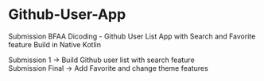 # Github-User-App
Submission BFAA Dicoding - Github User List App with Search and Favorite feature Build in Native Kotlin

Submission 1 -> Build Github user list with search feature <br>
Submission Final -> Add Favorite and change theme features
